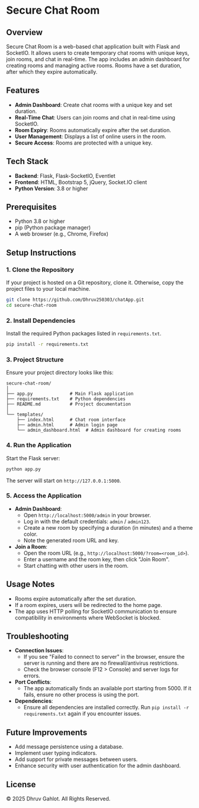 # Secure Chat Room

## Overview

Secure Chat Room is a web-based chat application built with Flask and SocketIO. It allows users to create temporary chat rooms with unique keys, join rooms, and chat in real-time. The app includes an admin dashboard for creating rooms and managing active rooms. Rooms have a set duration, after which they expire automatically.

## Features

- **Admin Dashboard**: Create chat rooms with a unique key and set duration.
- **Real-Time Chat**: Users can join rooms and chat in real-time using SocketIO.
- **Room Expiry**: Rooms automatically expire after the set duration.
- **User Management**: Displays a list of online users in the room.
- **Secure Access**: Rooms are protected with a unique key.

## Tech Stack

- **Backend**: Flask, Flask-SocketIO, Eventlet
- **Frontend**: HTML, Bootstrap 5, jQuery, Socket.IO client
- **Python Version**: 3.8 or higher

## Prerequisites

- Python 3.8 or higher
- pip (Python package manager)
- A web browser (e.g., Chrome, Firefox)

## Setup Instructions

### 1. Clone the Repository

If your project is hosted on a Git repository, clone it. Otherwise, copy the project files to your local machine.

```bash
git clone https://github.com/Dhruv250303/chatApp.git
cd secure-chat-room
```

### 2. Install Dependencies

Install the required Python packages listed in `requirements.txt`.

```bash
pip install -r requirements.txt
```

### 3. Project Structure

Ensure your project directory looks like this:

```
secure-chat-room/
│
├── app.py              # Main Flask application
├── requirements.txt    # Python dependencies
├── README.md           # Project documentation
│
└── templates/
    ├── index.html      # Chat room interface
    ├── admin.html      # Admin login page
    └── admin_dashboard.html  # Admin dashboard for creating rooms
```

### 4. Run the Application

Start the Flask server:

```bash
python app.py
```

The server will start on `http://127.0.0.1:5000`.

### 5. Access the Application

- **Admin Dashboard**:
  - Open `http://localhost:5000/admin` in your browser.
  - Log in with the default credentials: `admin` / `admin123`.
  - Create a new room by specifying a duration (in minutes) and a theme color.
  - Note the generated room URL and key.
- **Join a Room**:
  - Open the room URL (e.g., `http://localhost:5000/?room=<room_id>`).
  - Enter a username and the room key, then click "Join Room".
  - Start chatting with other users in the room.

## Usage Notes

- Rooms expire automatically after the set duration.
- If a room expires, users will be redirected to the home page.
- The app uses HTTP polling for SocketIO communication to ensure compatibility in environments where WebSocket is blocked.

## Troubleshooting

- **Connection Issues**:
  - If you see "Failed to connect to server" in the browser, ensure the server is running and there are no firewall/antivirus restrictions.
  - Check the browser console (F12 &gt; Console) and server logs for errors.
- **Port Conflicts**:
  - The app automatically finds an available port starting from 5000. If it fails, ensure no other process is using the port.
- **Dependencies**:
  - Ensure all dependencies are installed correctly. Run `pip install -r requirements.txt` again if you encounter issues.

## Future Improvements

- Add message persistence using a database.
- Implement user typing indicators.
- Add support for private messages between users.
- Enhance security with user authentication for the admin dashboard.

## License

© 2025 Dhruv Gahlot. All Rights Reserved.